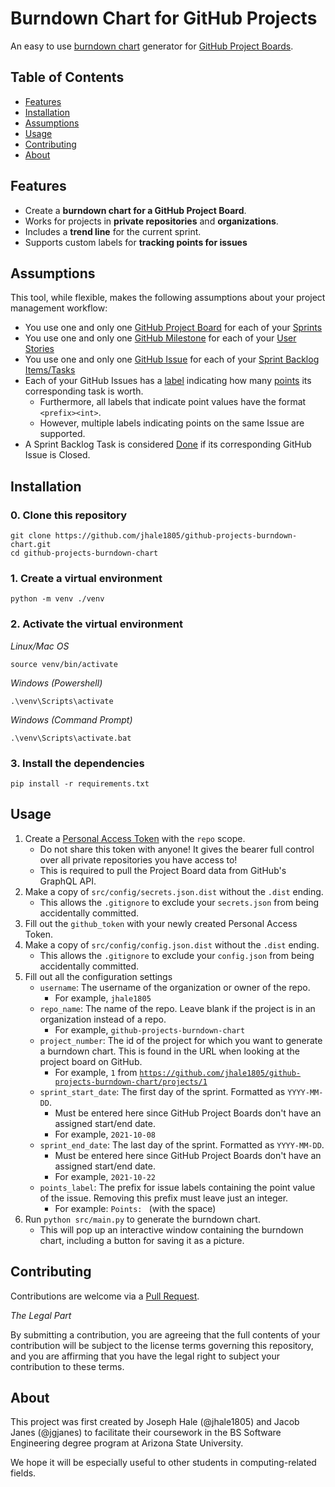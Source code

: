 # Burndown Chart for GitHub Projects
An easy to use [burndown chart](https://www.scrum.org/resources/scrum-glossary#:~:text=B-,burn-down%20chart,-%3A%C2%A0a%20chart%20which) generator for [GitHub Project Boards](https://docs.github.com/en/issues/organizing-your-work-with-project-boards/managing-project-boards/about-project-boards).

## Table of Contents
* [Features](#features)
* [Installation](#installation)
* [Assumptions](#assumptions)
* [Usage](#usage)
* [Contributing](#contributing)
* [About](#about)

## Features
* Create a **burndown chart for a GitHub Project Board**.
* Works for projects in **private repositories** and **organizations**.
* Includes a **trend line** for the current sprint.
* Supports custom labels for **tracking points for issues**

## Assumptions
This tool, while flexible, makes the following assumptions about your project management workflow:
* You use one and only one [GitHub Project Board](https://docs.github.com/en/issues/organizing-your-work-with-project-boards/managing-project-boards/about-project-boards) for each of your [Sprints](https://scrumguides.org/scrum-guide.html#the-sprint)
* You use one and only one [GitHub Milestone](https://docs.github.com/en/issues/using-labels-and-milestones-to-track-work/about-milestones) for each of your [User Stories](https://www.scrum.org/resources/blog/user-story-or-stakeholder-story)
* You use one and only one [GitHub Issue](https://docs.github.com/en/issues/tracking-your-work-with-issues/about-issues) for each of your [Sprint Backlog Items/Tasks](https://scrumguides.org/scrum-guide.html#sprint-backlog)
* Each of your GitHub Issues has a [label](https://docs.github.com/en/issues/using-labels-and-milestones-to-track-work/managing-labels) indicating how many [points](https://www.scrum.org/resources/scrum-glossary#:~:text=several%20ways%20such%20as-,user%20story%20points,-or%20task%20hours.%20Work) its corresponding task is worth.
    - Furthermore, all labels that indicate point values have the format `<prefix><int>`.
    - However, multiple labels indicating points on the same Issue are supported.
* A Sprint Backlog Task is considered [Done](https://www.scrum.org/resources/professional-scrum-developer-glossary#:~:text=D-,definition%20of%20done%3A,-a%20shared%20understanding) if its corresponding GitHub Issue is Closed.

## Installation
### 0. Clone this repository
```
git clone https://github.com/jhale1805/github-projects-burndown-chart.git
cd github-projects-burndown-chart
```
### 1. Create a virtual environment
```
python -m venv ./venv
```

### 2. Activate the virtual environment

*Linux/Mac OS*
```
source venv/bin/activate
```
*Windows (Powershell)*
```
.\venv\Scripts\activate
```
*Windows (Command Prompt)*
```
.\venv\Scripts\activate.bat
```

### 3. Install the dependencies
```
pip install -r requirements.txt
```

## Usage
1. Create a [Personal Access Token](https://github.com/settings/tokens) with the `repo` scope.
    - Do not share this token with anyone! It gives the bearer full control over all private repositories you have access to!
    - This is required to pull the Project Board data from GitHub's GraphQL API.
2. Make a copy of `src/config/secrets.json.dist` without the `.dist` ending.
    - This allows the `.gitignore` to exclude your `secrets.json` from being accidentally committed.
3. Fill out the `github_token` with your newly created Personal Access Token.
4. Make a copy of `src/config/config.json.dist` without the `.dist` ending.
    - This allows the `.gitignore` to exclude your `config.json` from being accidentally committed.
5. Fill out all the configuration settings
    - `username`: The username of the organization or owner of the repo.
        - For example, `jhale1805`
    - `repo_name`: The name of the repo. Leave blank if the project is in an organization instead of a repo.
        - For example, `github-projects-burndown-chart`
    - `project_number`: The id of the project for which you want to generate a burndown chart. This is found in the URL when looking at the project board on GitHub.
        - For example, `1` from [`https://github.com/jhale1805/github-projects-burndown-chart/projects/1`](https://github.com/jhale1805/github-projects-burndown-chart/projects/1)
    - `sprint_start_date`: The first day of the sprint. Formatted as `YYYY-MM-DD`. 
        - Must be entered here since GitHub Project Boards don't have an assigned start/end date.
        - For example, `2021-10-08`
    - `sprint_end_date`: The last day of the sprint. Formatted as `YYYY-MM-DD`.
        - Must be entered here since GitHub Project Boards don't have an assigned start/end date.
        - For example, `2021-10-22`
    - `points_label`: The prefix for issue labels containing the point value of the issue. Removing this prefix must leave just an integer.
        - For example: `Points: ` (with the space)
6. Run `python src/main.py` to generate the burndown chart.
    - This will pop up an interactive window containing the burndown chart, including a button for saving it as a picture.

## Contributing
Contributions are welcome via a [Pull Request](https://docs.github.com/en/github/collaborating-with-pull-requests/proposing-changes-to-your-work-with-pull-requests/creating-a-pull-request).

*The Legal Part*

By submitting a contribution, you are agreeing that the full contents of your contribution will be subject to the license terms governing this repository, and you are affirming that you have the legal right to subject your contribution to these terms.

## About
This project was first created by Joseph Hale (@jhale1805) and Jacob Janes (@jgjanes) to facilitate their coursework in the BS Software Engineering degree program at Arizona State University.

We hope it will be especially useful to other students in computing-related fields.